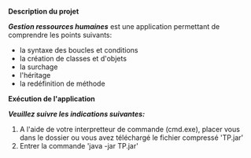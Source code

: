 __Description du projet__

__*Gestion ressources humaines*__ est une application permettant de comprendre les points suivants:
* la syntaxe des boucles et conditions
* la création de classes et d'objets
* la surchage
* l'héritage
* la redéfinition de méthode

__Exécution de l'application__

__*Veuillez suivre les indications suivantes:*__
1. A l'aide de votre interpretteur de commande (cmd.exe), placer vous dans le dossier ou vous avez téléchargé le fichier compressé 'TP.jar'
2. Entrer la commande 'java -jar TP.jar'
